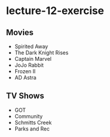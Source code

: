 # lecture-12-exercise



## Movies

- Spirited Away
- The Dark Knight Rises
- Captain Marvel
- JoJo Rabbit
- Frozen II
- AD Astra

## TV Shows

- GOT
- Community
- Schmitts Creek
- Parks and Rec


